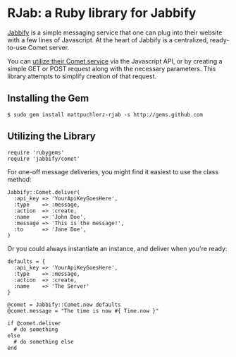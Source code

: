 RJab: a Ruby library for Jabbify
================================

[Jabbify][jabbify] is a simple messaging service that one can plug into their website with a few lines of Javascript. At the heart of Jabbify is a centralized, ready-to-use Comet server. 

You can [utilize their Comet service][jabbify_comet] via the Javascript API, or by creating a simple GET or POST request along with the necessary parameters. This library attempts to simplify creation of that request.

Installing the Gem
------------------

    $ sudo gem install mattpuchlerz-rjab -s http://gems.github.com
		
Utilizing the Library
---------------------

    require 'rubygems'
    require 'jabbify/comet'
	
For one-off message deliveries, you might find it easiest to use the class method:

    Jabbify::Comet.deliver(
      :api_key => 'YourApiKeyGoesHere',
      :type    => :message,
      :action  => :create,
      :name    => 'John Doe',
      :message => 'This is the message!',
      :to      => 'Jane Doe',
    )

Or you could always instantiate an instance, and deliver when you're ready:

    defaults = {
      :api_key => 'YourApiKeyGoesHere',
      :type    => :message,
      :action  => :create,
      :name    => 'The Server'
    }
    
    @comet = Jabbify::Comet.new defaults
    @comet.message = "The time is now #{ Time.now }"
    
    if @comet.deliver
      # do something
    else
      # do something else
    end



[jabbify]: 			 http://jabbify.com
[jabbify_comet]: https://jabbify.com/home/comet_service
